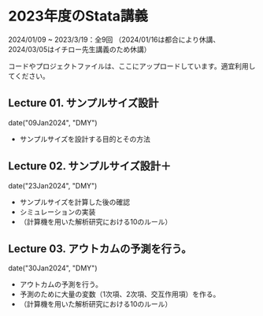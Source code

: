 # 2023年度のStata講義
2024/01/09 ~ 2023/3/19：全9回
（2024/01/16は都合により休講、2024/03/05はイチロー先生講義のため休講）

コードやプロジェクトファイルは、ここにアップロードしています。適宜利用してください。

## Lecture 01. サンプルサイズ設計 
date("09Jan2024", "DMY")
* サンプルサイズを設計する目的とその方法

## Lecture 02. サンプルサイズ設計＋
date("23Jan2024", "DMY") 
* サンプルサイズを計算した後の確認
* シミュレーションの実装
* （計算機を用いた解析研究における10のルール）

## Lecture 03. アウトカムの予測を行う。
date("30Jan2024", "DMY")
* アウトカムの予測を行う。
* 予測のために大量の変数（1次項、2次項、交互作用項）を作る。
* （計算機を用いた解析研究における10のルール）
